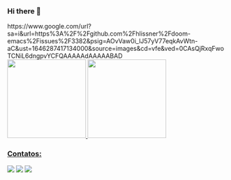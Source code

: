### Hi there 👋
<div>
https://www.google.com/url?sa=i&url=https%3A%2F%2Fgithub.com%2Fhlissner%2Fdoom-emacs%2Fissues%2F3382&psig=AOvVaw0i_lJ57yV77eqkAvWtn-aC&ust=1646287417134000&source=images&cd=vfe&ved=0CAsQjRxqFwoTCNiL6dngpvYCFQAAAAAdAAAAABAD
</div>
  
<div>
<a href="https://github.com/rodriguesecerqueira">
<img height="180em" src="https://github-readme-stats.vercel.app/api/top-langs/?username=rodriguesecerqueira&layout=compact&langs_count=7&theme=dracula"/>
<img height="180em" src="https://github-readme-stats.vercel.app/api?username=rodriguesecerqueira&show_icons=true&theme=dracula&include_all_commits=true&count_private=true"/>
</div>

### Contatos:

<div>
<a href="https://www.youtube.com/channel/UCJ5gWo0kiiRjv4gMrnN2pNw" target="_blank"><img src="https://img.shields.io/badge/YouTube-FF0000?style=for-the-badge&logo=youtube&logoColor=white" target="_blank"></a>
<a href="https://www.instagram.com/viniciusxrc/" target="_blank"><img src="https://img.shields.io/badge/-Instagram-%23E4405F?style=for-the-badge&logo=instagram&logoColor=white" target="_blank"></a>
<a href = "mailto:vinirodce@gmail.com"><img src="https://img.shields.io/badge/Gmail-D14836?style=for-the-badge&logo=gmail&logoColor=white" target="_blank"></a>
</div>  
  
<!--
**rodriguesecerqueira/rodriguesecerqueira** is a ✨ _special_ ✨ repository because its `README.md` (this file) appears on your GitHub profile.

Here are some ideas to get you started:

- 🔭 I’m currently working on ...
- 🌱 I’m currently learning ...
- 👯 I’m looking to collaborate on ...
- 🤔 I’m looking for help with ...
- 💬 Ask me about ...
- 📫 How to reach me: ...
- 😄 Pronouns: ...
- ⚡ Fun fact: ...
-->
